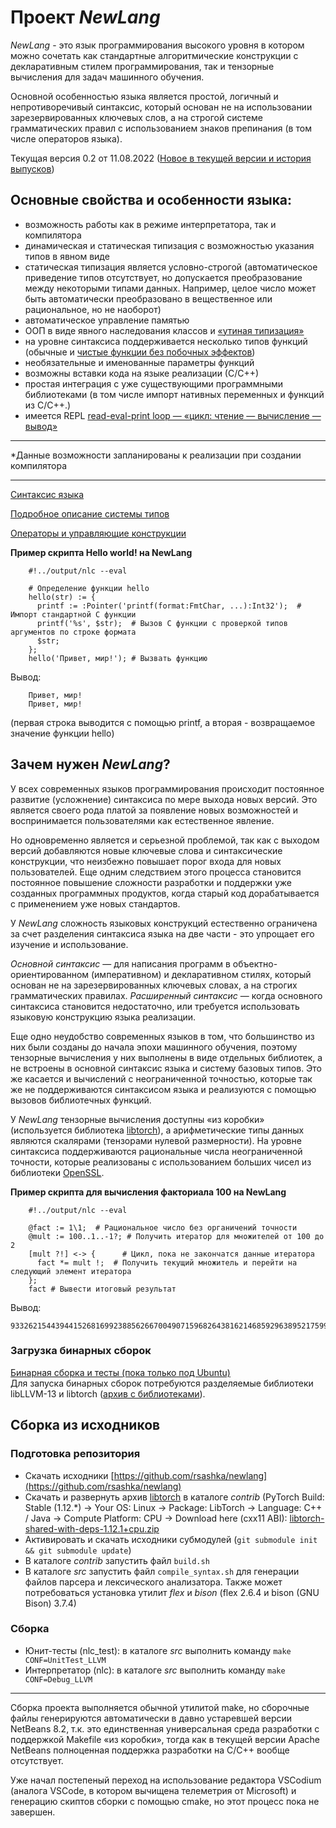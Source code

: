# Проект *NewLang*
*NewLang* - это язык программирования высокого уровня в котором можно сочетать как стандартные алгоритмические конструкции 
с декларативным стилем программирования, так и тензорные вычисления для задач машинного обучения.

Основной особенностью языка является простой, логичный и непротиворечивый синтаксис, который основан не на использовании зарезервированных ключевых слов, а на строгой системе грамматических правил с использованием знаков препинания (в том числе операторов языка).

Текущая версия 0.2 от 11.08.2022 ([Новое в текущей версии и история выпусков](https://newlang.net/versions.html))

## Основные свойства и особенности языка:
- возможность работы как в режиме интерпретатора, так и компилятора
- динамическая и статическая типизация с возможностью указания типов в явном виде
- статическая типизация является условно-строгой (автоматическое приведение типов отсутствует, но допускается преобразование между некоторыми типами данных. Например, целое число может быть автоматически преобразовано в вещественное или рациональное, но не наоборот)
- автоматическое управление памятью
- ООП в виде явного наследования классов и [«утиная типизация»](https://ru.wikipedia.org/wiki/%D0%A3%D1%82%D0%B8%D0%BD%D0%B0%D1%8F_%D1%82%D0%B8%D0%BF%D0%B8%D0%B7%D0%B0%D1%86%D0%B8%D1%8F) 
- на уровне синтаксиса поддерживается несколько типов функций (обычные и [чистые функции без побочных эффектов](https://ru.wikipedia.org/wiki/%D0%A7%D0%B8%D1%81%D1%82%D0%BE%D1%82%D0%B0_%D1%84%D1%83%D0%BD%D0%BA%D1%86%D0%B8%D0%B8))
- необязательные и именованные параметры функций
- возможны вставки кода на языке реализации (С/С++)
- простая интеграция с уже существующими программными библиотеками (в том числе импорт нативных переменных и функций из С/С++.)
- имеется REPL [read-eval-print loop — «цикл: чтение — вычисление — вывод»](https://ru.wikipedia.org/wiki/REPL)

----------
*Данные возможности запланированы к реализации при создании компилятора

---
[Синтаксис языка](https://newlang.net/syntax.html)

[Подробное описание системы типов](https://newlang.net/types.html)

[Операторы и управляющие конструкции](https://newlang.net/ops.html)

**Пример скрипта Hello world! на NewLang**
```
    #!../output/nlc --eval

    # Определение функции hello
    hello(str) := { 
      printf := :Pointer('printf(format:FmtChar, ...):Int32');  # Импорт стандартной C функции
      printf('%s', $str);  # Вызов C функции с проверкой типов аргументов по строке формата
      $str;
    };
    hello('Привет, мир!'); # Вызвать функцию
```
Вывод: 
``` 
    Привет, мир!
    Привет, мир!
```
(первая строка выводится с помощью printf, а вторая - возвращаемое значение функции hello)


## Зачем нужен *NewLang*?

У всех современных языков программирования происходит постоянное развитие (усложнение) синтаксиса по мере выхода новых версий. Это является своего рода платой за появление новых возможностей и воспринимается пользователями как естественное явление.

Но одновременно является и серьезной проблемой, так как с выходом версий добавляются новые ключевые слова и синтаксические конструкции, что неизбежно повышает порог входа для новых пользователей. Еще одним следствием этого процесса становится постоянное повышение сложности разработки и поддержки уже созданных программных продуктов, когда старый код дорабатывается с применением уже новых стандартов.

У *NewLang* сложность языковых конструкций естественно ограничена за счет разделения синтаксиса языка на две части - это упрощает его изучение и использование.

*Основной синтаксис* — для написания программ в объектно-ориентированном (императивном) и декларативном стилях, который основан не на зарезервированных ключевых словах, а на строгих грамматических правилах. *Расширенный синтаксис* — когда основного синтаксиса становится недостаточно, или требуется использовать языковую конструкцию языка реализации.

Еще одно неудобство современных языков в том, что большинство из них были созданы до начала эпохи машинного обучения, поэтому тензорные вычисления у них выполнены в виде отдельных библиотек, а не встроены в основной синтаксис языка и систему базовых типов. Это же касается и вычислений с неограниченной точностью, которые так же не поддерживаются синтаксисом языка и реализуются с помощью вызовов библиотечных функций.

У *NewLang* тензорные вычисления доступны «из коробки» (используется библиотека [libtorch](https://pytorch.org/)), а арифметические типы данных являются скалярами (тензорами нулевой размерности). На уровне синтаксиса поддерживаются рациональные числа неограниченной точности, которые реализованы с использованием больших чисел из библиотеки [OpenSSL](https://github.com/openssl/openssl/blob/master/crypto/bn/README.pod).


**Пример скрипта для вычисления факториала 100 на NewLang**
```
    #!../output/nlc --eval

    @fact := 1\1;  # Рациональное число без органичений точности
    @mult := 100..1..-1?; # Получить итератор для множителей от 100 до 2
    [mult ?!] <-> {      # Цикл, пока не закончатся данные итератора
      fact *= mult !;  # Получить текущий множитель и перейти на следующий элемент итератора
    };
    fact # Вывести итоговый результат

```
Вывод:
``` 
93326215443944152681699238856266700490715968264381621468592963895217599993229915608941463976156518286253697920827223758251185210916864000000000000000000000000
```



### Загрузка бинарных сборок
[Бинарная сборка и тесты (пока только под Ubuntu)](https://github.com/rsashka/newlang/releases/download/v0.2.0/nlc_bin.tar.xz)  
Для запуска бинарных сборок потребуются разделяемые библиотеки libLLVM-13 и libtorch ([архив с библиотеками](https://github.com/rsashka/newlang/releases/download/v0.2.0/nlc_so.tar.xz)).

## Сборка из исходников
### Подготовка репозитория
- Скачать исходники [https://github.com/rsashka/newlang](https://github.com/rsashka/newlang)
- Скачать и развернуть архив [libtorch](https://pytorch.org/) в каталоге *contrib* (PyTorch Build: Stable (1.12.*) -> Your OS: Linux -> Package: LibTorch -> Language: C++ / Java -> Compute Platform: CPU -> Download here (cxx11 ABI):
[libtorch-shared-with-deps-1.12.1+cpu.zip](https://download.pytorch.org/libtorch/cpu/libtorch-shared-with-deps-1.12.1%2Bcpu.zip)
- Активировать и скачать исходники субмодулей (`git submodule init && git submodule update`)
- В каталоге *contrib* запустить файл `build.sh`
- В каталоге *src* запустить файл `compile_syntax.sh` для генерации файлов парсера и лексического анализатора. Также может потребоваться установка утилит *flex* и *bison* (flex 2.6.4 и bison (GNU Bison) 3.7.4)

### Сборка
- Юнит-тесты (nlc_test): в каталоге *src* выполнить команду `make CONF=UnitTest_LLVM`  
- Интерпретатор (nlc): в каталоге *src* выполнить команду `make CONF=Debug_LLVM`  

---
 Сборка проекта выполняется обычной утилитой make, но сборочные файлы генерируются автоматически в давно устаревшей версии NetBeans 8.2, т.к. это единственная универсальная среда разработки с поддержкой Makefile «из коробки», тогда как в текущей версии Apache NetBeans полноценная поддержка разработки на С/С++ вообще отсутствует. 
 
 Уже начал постепеный переход на использование редактора VSCodium (аналога VSCode, в котором вычищена телеметрия от Microsoft) и генерацию скиптов сборки с помощью сmake, но этот процесс пока не завершен. 
